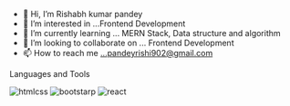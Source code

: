 - 👋 Hi, I’m Rishabh kumar pandey
- 👀 I’m interested in ...Frontend Development
- 🌱 I’m currently learning ... MERN Stack, Data structure and algorithm
- 💞️ I’m looking to collaborate on ... Frontend Development
- 📫 How to reach me ...pandeyrishi902@gmail.com

<!---
haaland007/haaland007 is a ✨ special ✨ repository because its `README.md` (this file) appears on your GitHub profile.
You can click the Preview link to take a look at your changes.
--->


Languages and Tools



![htmlcss](https://user-images.githubusercontent.com/108179730/178133040-26f88760-bcfc-4640-b894-0a7d3b5936ff.png)  ![bootstarp](https://user-images.githubusercontent.com/108179730/178133088-36971827-0d06-45f1-b666-a5b709c7a9a9.png)  ![react](https://user-images.githubusercontent.com/108179730/178133151-b1c2b2ef-b5f1-41d5-b67a-a03f949a55d5.png)

